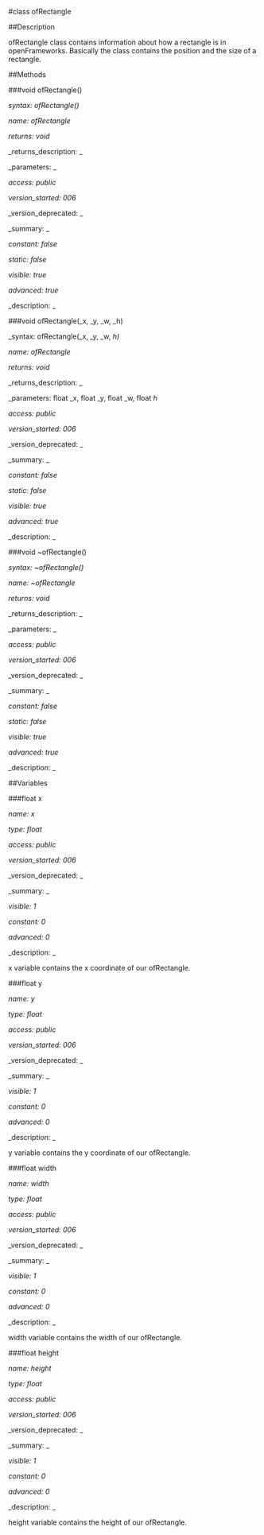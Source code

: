 #class ofRectangle


##Description





ofRectangle class contains information about how a rectangle is in openFrameworks. Basically the class contains the position and the size of a rectangle. 








##Methods



###void ofRectangle()

_syntax: ofRectangle()_

_name: ofRectangle_

_returns: void_

_returns_description: _

_parameters: _

_access: public_

_version_started: 006_

_version_deprecated: _

_summary: _

_constant: false_

_static: false_

_visible: true_

_advanced: true_



_description: _
























###void ofRectangle(_x, _y, _w, _h)

_syntax: ofRectangle(_x, _y, _w, _h)_

_name: ofRectangle_

_returns: void_

_returns_description: _

_parameters: float _x, float _y, float _w, float _h_

_access: public_

_version_started: 006_

_version_deprecated: _

_summary: _

_constant: false_

_static: false_

_visible: true_

_advanced: true_



_description: _
























###void ~ofRectangle()

_syntax: ~ofRectangle()_

_name: ~ofRectangle_

_returns: void_

_returns_description: _

_parameters: _

_access: public_

_version_started: 006_

_version_deprecated: _

_summary: _

_constant: false_

_static: false_

_visible: true_

_advanced: true_



_description: _
























##Variables



###float x

_name: x_

_type: float_

_access: public_

_version_started: 006_

_version_deprecated: _

_summary: _

_visible: 1_

_constant: 0_

_advanced: 0_



_description: _


x variable contains the x coordinate of our ofRectangle.



















###float y

_name: y_

_type: float_

_access: public_

_version_started: 006_

_version_deprecated: _

_summary: _

_visible: 1_

_constant: 0_

_advanced: 0_



_description: _


y variable contains the y coordinate of our ofRectangle.



















###float width

_name: width_

_type: float_

_access: public_

_version_started: 006_

_version_deprecated: _

_summary: _

_visible: 1_

_constant: 0_

_advanced: 0_



_description: _


width variable contains the width of our ofRectangle.



















###float height

_name: height_

_type: float_

_access: public_

_version_started: 006_

_version_deprecated: _

_summary: _

_visible: 1_

_constant: 0_

_advanced: 0_



_description: _


height variable contains the height of our ofRectangle.



















